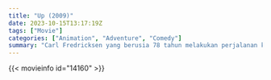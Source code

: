 ```yaml
---
title: "Up (2009)"
date: 2023-10-15T13:17:19Z
tags: ["Movie"]
categories: ["Animation", "Adventure", "Comedy"]
summary: "Carl Fredricksen yang berusia 78 tahun melakukan perjalanan ke Paradise Falls di rumahnya yang dilengkapi dengan balon, secara tidak sengaja membawa penumpang gelap."
---
```



  <mux-player stream-type="on-demand"
  src="https://kp3d-my.sharepoint.com/personal/ryoo_kp3d_onmicrosoft_com/_layouts/15/download.aspx?share=Ed2Vn6nl26tEsSISEmEwZjsBGyJi-DtVHkE8VI3gWj8Ffw" prefer-playback="mse" controls>
 
  </mux-player>
  

{{< movieinfo id="14160" >}}

  <script src="https://cdn.jsdelivr.net/npm/@mux/mux-player"></script>
  
   <script type="application/ld+json">
 {
  "@context": "https://schema.org/",
  "@type": "VideoObject",
  "name": "Up (2009)",
  "contentUrl": "https://stream.mux.com/hvLuiDUFe4ZfPCp2SINGzPXCfRaYpwrfoIQU1J4Hgoo.m3u8",
  "thumbnailUrl": "https://www.themoviedb.org/t/p/original/Dvai4X821N5dzksopQFqy7EWAv.jpg?width=314&fit_mode=preserve&time=25",
  "uploadDate": "2023-10-15T13:17:19Z",
}

</script>